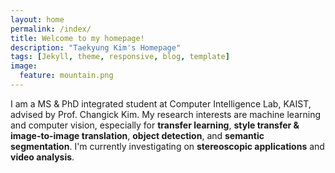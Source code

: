 ```yaml
---
layout: home
permalink: /index/
title: Welcome to my homepage!
description: "Taekyung Kim's Homepage"
tags: [Jekyll, theme, responsive, blog, template]
image:
  feature: mountain.png
---
```


I am a MS & PhD integrated student at Computer Intelligence Lab, KAIST, advised by Prof. Changick Kim. My research interests are machine learning and computer vision, especially for <b>transfer learning</b>, <b>style transfer & image-to-image translation</b>, <b>object detection</b>, and <b>semantic segmentation</b>. I'm currently investigating on <b>stereoscopic applications</b> and <b>video analysis</b>.

